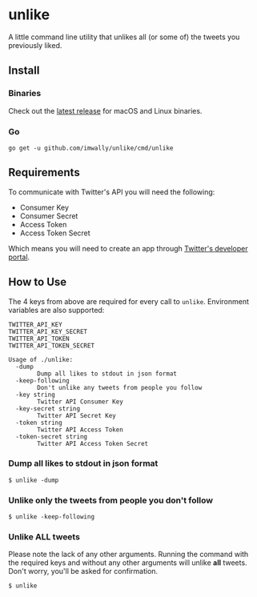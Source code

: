 # unlike

A little command line utility that unlikes all (or some of) the tweets you
previously liked.

## Install

### Binaries

Check out the [latest
release](https://github.com/imwally/unlike/releases/latest) for macOS
and Linux binaries.

### Go

`go get -u github.com/imwally/unlike/cmd/unlike`

## Requirements

To communicate with Twitter's API you will need the following:

- Consumer Key
- Consumer Secret
- Access Token
- Access Token Secret

Which means you will need to create an app through [Twitter's developer
portal](https://developer.twitter.com/en/docs/basics/getting-started).

## How to Use

The 4 keys from above are required for every call to
`unlike`. Environment variables are also supported:

```
TWITTER_API_KEY
TWITTER_API_KEY_SECRET
TWITTER_API_TOKEN
TWITTER_API_TOKEN_SECRET
```

```
Usage of ./unlike:
  -dump
        Dump all likes to stdout in json format
  -keep-following
        Don't unlike any tweets from people you follow
  -key string
        Twitter API Consumer Key
  -key-secret string
        Twitter API Secret Key
  -token string
        Twitter API Access Token
  -token-secret string
        Twitter API Access Token Secret
```

### Dump all likes to stdout in json format

```
$ unlike -dump
```

### Unlike only the tweets from people you don't follow

```
$ unlike -keep-following
```

### Unlike __ALL__ tweets

Please note the lack of any other arguments. Running the command with the
required keys and without any other arguments will unlike __all__ tweets. Don't
worry, you'll be asked for confirmation.

```
$ unlike
```
